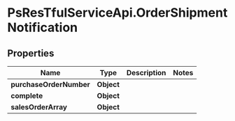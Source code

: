 # PsResTfulServiceApi.OrderShipmentNotification

## Properties
Name | Type | Description | Notes
------------ | ------------- | ------------- | -------------
**purchaseOrderNumber** | **Object** |  | 
**complete** | **Object** |  | 
**salesOrderArray** | **Object** |  | 
